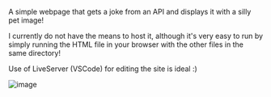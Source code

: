 A simple webpage that gets a joke from an API and displays it with a silly pet image!

I currently do not have the means to host it, although it's very easy to run by simply running the HTML file in your browser with the other files in the same directory!

Use of LiveServer (VSCode) for editing the site is ideal :)

![image](https://github.com/user-attachments/assets/1b7dbb0e-a51c-4747-926e-2a8ed0f89fa9)
